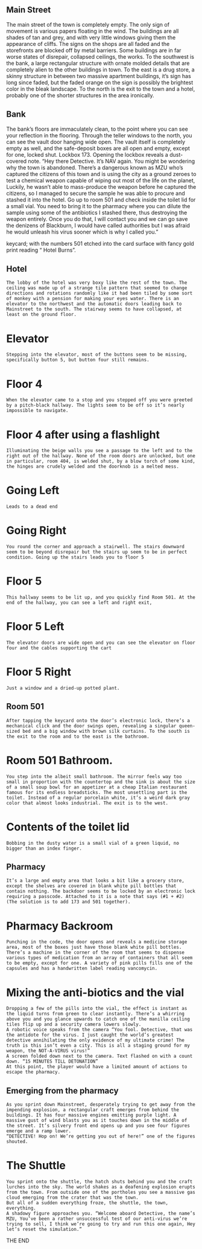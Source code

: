 ## Main Street
The main street of the town is completely empty. The only sign of movement is various papers floating in the wind. The buildings are all shades of tan and grey, and with very little windows giving them the appearance of cliffs. The signs on the shops are all faded and the storefronts are blocked off by metal barriers. Some buildings are in far worse states of disrepair, collapsed ceilings, the works. 
To the southwest is the bank, a large rectangular structure with ornate molded details that are completely alien to the other buildings in town.
To the east is a drug store, a skinny structure in between two massive apartment buildings, it’s sign has long since faded, but the faded orange on the sign is possibly the brightest color in the bleak landscape.
To the north is the exit to the town and a hotel, probably one of the shorter structures in the area ironically. 
## Bank
The bank’s floors are immaculately clean, to the point where you can see your reflection in the flooring. Through the teller windows to the north, you can see the vault door hanging wide open. 
The vault itself is completely empty as well, and the safe-deposit boxes are all open and empty, except for one, locked shut. Lockbox 173. 
	Opening the lockbox reveals a dust-covered note. 
	“Hey there Detective. It’s NAV again. You might be wondering why the town is abandoned. There’s a dangerous known as MZU who’s captured the citizens of this town and is using the city as a ground zeroes to test a chemical weapon capable of wiping out most of the life on the planet, Luckily, he wasn’t able to mass-produce the weapon before he captured the citizens, so I managed to secure the sample he was able to procure and stashed it into the hotel. Go up to room 501 and check inside the toilet lid for a small vial. You need to bring it to the pharmacy where you can dilute the sample using some of the antibiotics I stashed there, thus destroying the weapon entirely. Once you do that, I will contact you and we can go save the denizens of Blackburn, I would have called authorities but I was afraid he would unleash his virus sooner which is why I called you.”

keycard; with the numbers 501 etched into the card surface with fancy gold print reading “ Hotel Burns”.
## Hotel
	The lobby of the hotel was very boxy like the rest of the town. The ceiling was made up of a strange tile pattern that seemed to change directions and rotations randomly like it had been tiled by some sort of monkey with a pension for making your eyes water. There is an elevator to the northwest and the automatic doors leading back to Mainstreet to the south. The stairway seems to have collapsed, at least on the ground floor.
# Elevator
	Stepping into the elevator, most of the buttons seem to be missing, specifically button 5, but button four still remains.

# Floor 4
	When the elevator came to a stop and you stepped off you were greeted by a pitch-black hallway. The lights seem to be off so it’s nearly impossible to navigate.

# Floor 4 after using a flashlight
	Illuminating the beige walls you see a passage to the left and to the right out of the hallway. None of the room doors are unlocked, but one in particular, room 404, is welded shut, by a blow torch of some kind, the hinges are crudely welded and the doorknob is a melted mess.

# Going Left
	Leads to a dead end 

# Going Right
	You round the corner and approach a stairwell. The stairs downward seem to be beyond disrepair but the stairs up seem to be in perfect condition. Going up the stairs leads you to floor 5


# Floor 5
	This hallway seems to be lit up, and you quickly find Room 501. At the end of the hallway, you can see a left and right exit, 

# Floor 5 Left
	The elevator doors are wide open and you can see the elevator on floor four and the cables supporting the cart

# Floor 5 Right
	Just a window and a dried-up potted plant.

## Room 501
	After tapping the keycard onto the door’s electronic lock, there’s a mechanical click and the door swings open, revealing a singular queen-sized bed and a big window with brown silk curtains. To the south is the exit to the room and to the east is the bathroom. 

# Room 501 Bathroom.
	You step into the albeit small bathroom. The mirror feels way too small in proportion with the countertop and the sink is about the size of a small soup bowl for an appetizer at a cheap Italian restaurant famous for its endless breadsticks. The most unsettling part is the toilet. Instead of a regular porcelain white, it’s a weird dark gray color that almost looks industrial. The exit is to the west.

# Contents of the toilet lid
	Bobbing in the dusty water is a small vial of a green liquid, no bigger than an index finger.

## Pharmacy
	It’s a large and empty area that looks a bit like a grocery store, except the shelves are covered in blank white pill bottles that contain nothing. The backdoor seems to be locked by an electronic lock requiring a passcode. Attached to it is a note that says (#1 + #2) (The solution is to add 173 and 501 together).

# Pharmacy Backroom
	Punching in the code, the door opens and reveals a medicine storage area, most of the boxes just have those blank white pill bottles. There’s a machine in the corner of the room that seems to dispense various types of medication from an array of containers that all seem to be empty, except for one. A variety of pink pills fills one of the capsules and has a handwritten label reading vancomycin.

# Mixing the anti-biotics and the vial
	Dropping a few of the pills into the vial, the effect is instant as the liquid turns from green to clear instantly. There’s a whirring above you and you glance upwards to catch one of the manilla ceiling tiles flip up and a security camera lowers slowly. 
	A robotic voice speaks from the camera “You fool. Detective, that was the antidote for the virus. I just caught the world’s greatest detective annihilating the only evidence of my ultimate crime! The truth is this isn’t even a city. This is all a staging ground for my weapon, the NOT-A-VIRUS virus!” 
	A screen folded down next to the camera. Text flashed on with a count down. “15 MINUTES TILL DETONATION” 
	At this point, the player would have a limited amount of actions to escape the pharmacy.

## Emerging from the pharmacy
	As you sprint down Mainstreet, desperately trying to get away from the impending explosion, a rectangular craft emerges from behind the buildings. It has four massive engines emitting purple light. A massive gust of wind blasts you as it touches down in the middle of the street. It’s silvery front end opens up and you see four figures emerge and a ramp lower. 
	“DETECTIVE! Hop on! We’re getting you out of here!” one of the figures shouted. 
# The Shuttle
	You sprint onto the shuttle, the hatch shuts behind you and the craft lurches into the sky. The world shakes as a deafening explosion erupts from the town. From outside one of the portholes you see a massive gas cloud emerging from the crater that was the town.
	But all of a sudden everything froze, the shuttle, the town, everything. 
	A shadowy figure approaches you. “Welcome aboard Detective, the name’s MZU, You’ve been a rather unsuccessful test of our anti-virus we’re trying to sell, I think we’re going to try and run this one again, Hey let’s reset the simulation.”
THE END
